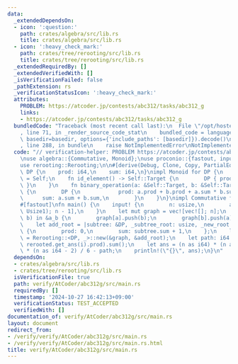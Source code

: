 ```yaml
---
data:
  _extendedDependsOn:
  - icon: ':question:'
    path: crates/algebra/src/lib.rs
    title: crates/algebra/src/lib.rs
  - icon: ':heavy_check_mark:'
    path: crates/tree/rerooting/src/lib.rs
    title: crates/tree/rerooting/src/lib.rs
  _extendedRequiredBy: []
  _extendedVerifiedWith: []
  _isVerificationFailed: false
  _pathExtension: rs
  _verificationStatusIcon: ':heavy_check_mark:'
  attributes:
    PROBLEM: https://atcoder.jp/contests/abc312/tasks/abc312_g
    links:
    - https://atcoder.jp/contests/abc312/tasks/abc312_g
  bundledCode: "Traceback (most recent call last):\n  File \"/opt/hostedtoolcache/Python/3.10.15/x64/lib/python3.10/site-packages/onlinejudge_verify/documentation/build.py\"\
    , line 71, in _render_source_code_stat\n    bundled_code = language.bundle(stat.path,\
    \ basedir=basedir, options={'include_paths': [basedir]}).decode()\n  File \"/opt/hostedtoolcache/Python/3.10.15/x64/lib/python3.10/site-packages/onlinejudge_verify/languages/rust.py\"\
    , line 288, in bundle\n    raise NotImplementedError\nNotImplementedError\n"
  code: "// verification-helper: PROBLEM https://atcoder.jp/contests/abc312/tasks/abc312_g\n\
    \nuse algebra::{Commutative, Monoid};\nuse proconio::{fastout, input, marker::Usize1};\n\
    use rerooting::Rerooting;\n\n#[derive(Debug, Clone, Copy, PartialEq, Eq)]\nstruct\
    \ DP {\n    prod: i64,\n    sum: i64,\n}\nimpl Monoid for DP {\n    type Target\
    \ = Self;\n    fn id_element() -> Self::Target {\n        DP { prod: 0, sum: 0\
    \ }\n    }\n    fn binary_operation(a: &Self::Target, b: &Self::Target) -> Self::Target\
    \ {\n        DP {\n            prod: a.prod + b.prod + a.sum * b.sum,\n      \
    \      sum: a.sum + b.sum,\n        }\n    }\n}\nimpl Commutative for DP {}\n\n\
    #[fastout]\nfn main() {\n    input! {\n        n: usize,\n        a_b: [(Usize1,\
    \ Usize1); n - 1],\n    }\n    let mut graph = vec![vec![]; n];\n    for &(a,\
    \ b) in &a_b {\n        graph[a].push(b);\n        graph[b].push(a);\n    }\n\
    \    let add_root = |subtree: &DP, _subtree_root: usize, _new_root: usize| DP\
    \ {\n        prod: 0,\n        sum: subtree.sum + 1,\n    };\n    let rerooted\
    \ = Rerooting::<DP, _>::new(&graph, &add_root);\n    let path: i64 = (0..n).map(|i|\
    \ rerooted.get_ans(i).prod).sum();\n    let ans = (n as i64) * (n as i64 - 1)\
    \ * (n as i64 - 2) / 6 - path;\n    println!(\"{}\", ans);\n}\n"
  dependsOn:
  - crates/algebra/src/lib.rs
  - crates/tree/rerooting/src/lib.rs
  isVerificationFile: true
  path: verify/AtCoder/abc312g/src/main.rs
  requiredBy: []
  timestamp: '2024-10-27 16:42:13+09:00'
  verificationStatus: TEST_ACCEPTED
  verifiedWith: []
documentation_of: verify/AtCoder/abc312g/src/main.rs
layout: document
redirect_from:
- /verify/verify/AtCoder/abc312g/src/main.rs
- /verify/verify/AtCoder/abc312g/src/main.rs.html
title: verify/AtCoder/abc312g/src/main.rs
---
```

